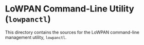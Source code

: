 LoWPAN Command-Line Utility (`lowpanctl`)
=========================================

This directory contains the sources for the LoWPAN
command-line management utility, `lowpanctl`.
